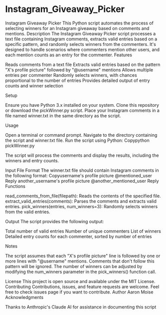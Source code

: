 # Instagram_Giveaway_Picker
Instagram Giveaway Picker
This Python script automates the process of selecting winners for an Instagram giveaway based on comments and mentions.
Description
The Instagram Giveaway Picker script processes a text file containing Instagram comments, extracts valid entries based on a specific pattern, and randomly selects winners from the commenters. It's designed to handle scenarios where commenters mention other users, and each mention counts as an entry for the commenter.
Features

Reads comments from a text file
Extracts valid entries based on the pattern "X's profile picture" followed by "@username" mentions
Allows multiple entries per commenter
Randomly selects winners, with chances proportional to the number of entries
Provides detailed output of entry counts and winner selection

Setup

Ensure you have Python 3.x installed on your system.
Clone this repository or download the pickWinner.py script.
Place your Instagram comments in a file named winner.txt in the same directory as the script.

Usage

Open a terminal or command prompt.
Navigate to the directory containing the script and winner.txt file.
Run the script using Python:
Copypython pickWinner.py

The script will process the comments and display the results, including the winners and entry counts.

Input File Format
The winner.txt file should contain Instagram comments in the following format:
Copyusername's profile picture
@mentioned_user
Reply
another_username's profile picture
@another_mentioned_user
Reply
Functions

read_comments_from_file(filepath): Reads the contents of the specified file.
extract_valid_entries(comments): Parses the comments and extracts valid entries.
pick_winners(entries, num_winners=3): Randomly selects winners from the valid entries.

Output
The script provides the following output:

Total number of valid entries
Number of unique commenters
List of winners
Detailed entry counts for each commenter, sorted by number of entries

Notes

The script assumes that each "X's profile picture" line is followed by one or more lines with "@username" mentions.
Comments that don't follow this pattern will be ignored.
The number of winners can be adjusted by modifying the num_winners parameter in the pick_winners() function call.

License
This project is open source and available under the MIT License.
Contributing
Contributions, issues, and feature requests are welcome. Feel free to check issues page if you want to contribute.
Author
Aaron Moise
Acknowledgments

Thanks to Anthropic's Claude AI for assistance in documenting this script